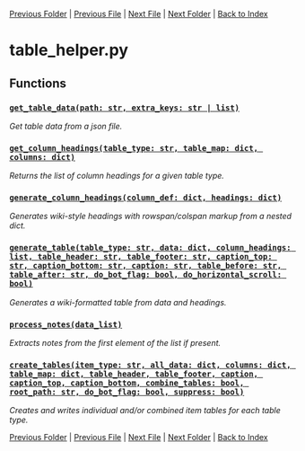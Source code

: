 [Previous Folder](../tools/compare_item_lists.md) | [Previous File](media_helper.md) | [Next File](util.md) | [Next Folder](../vehicles/vehicle_article.md) | [Back to Index](../../index.md)

# table_helper.py

## Functions

### [`get_table_data(path: str, extra_keys: str | list)`](https://github.com/Vaileasys/pz-wiki_parser/blob/main/scripts/utils/table_helper.py#L16)

_Get table data from a json file._
### [`get_column_headings(table_type: str, table_map: dict, columns: dict)`](https://github.com/Vaileasys/pz-wiki_parser/blob/main/scripts/utils/table_helper.py#L43)

_Returns the list of column headings for a given table type._
### [`generate_column_headings(column_def: dict, headings: dict)`](https://github.com/Vaileasys/pz-wiki_parser/blob/main/scripts/utils/table_helper.py#L67)

_Generates wiki-style headings with rowspan/colspan markup from a nested dict._
### [`generate_table(table_type: str, data: dict, column_headings: list, table_header: str, table_footer: str, caption_top: str, caption_bottom: str, caption: str, table_before: str, table_after: str, do_bot_flag: bool, do_horizontal_scroll: bool)`](https://github.com/Vaileasys/pz-wiki_parser/blob/main/scripts/utils/table_helper.py#L110)

_Generates a wiki-formatted table from data and headings._
### [`process_notes(data_list)`](https://github.com/Vaileasys/pz-wiki_parser/blob/main/scripts/utils/table_helper.py#L179)

_Extracts notes from the first element of the list if present._
### [`create_tables(item_type: str, all_data: dict, columns: dict, table_map: dict, table_header, table_footer, caption, caption_top, caption_bottom, combine_tables: bool, root_path: str, do_bot_flag: bool, suppress: bool)`](https://github.com/Vaileasys/pz-wiki_parser/blob/main/scripts/utils/table_helper.py#L196)

_Creates and writes individual and/or combined item tables for each table type._


[Previous Folder](../tools/compare_item_lists.md) | [Previous File](media_helper.md) | [Next File](util.md) | [Next Folder](../vehicles/vehicle_article.md) | [Back to Index](../../index.md)
